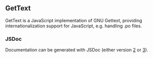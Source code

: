 ## GetText

GetText is a JavaScript implementation of GNU Gettext, providing internationalization support for JavaScript, e.g. handling .po files.

### JSDoc
Documentation can be generated with JSDoc (either version [2](http://code.google.com/p/jsdoc-toolkit/) or [3](https://github.com/micmath/jsdoc)).